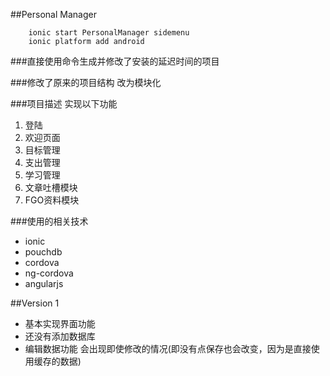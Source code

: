##Personal Manager

```
	ionic start PersonalManager sidemenu
	ionic platform add android
```

###直接使用命令生成并修改了安装的延迟时间的项目


###修改了原来的项目结构 改为模块化


###项目描述
实现以下功能

1. 登陆
2. 欢迎页面
3. 目标管理
4. 支出管理
5. 学习管理
6. 文章吐槽模块
7. FGO资料模块

###使用的相关技术
* ionic
* pouchdb
* cordova
* ng-cordova
* angularjs

##Version 1
* 基本实现界面功能
* 还没有添加数据库
* 编辑数据功能 会出现即使修改的情况(即没有点保存也会改变，因为是直接使用缓存的数据)
